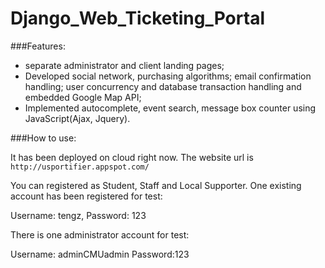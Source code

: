 Django_Web_Ticketing_Portal
===========================

###Features:
- separate administrator and client landing pages;
- Developed social network, purchasing algorithms; email confirmation handling; user concurrency and database transaction handling and embedded Google Map API;
- Implemented autocomplete, event search, message box counter using JavaScript(Ajax, Jquery).

###How to use:

It has been deployed on cloud right now. The website url is `http://usportifier.appspot.com/`

You can registered as Student, Staff and Local Supporter. 
One existing account has been registered for test: 

Username: tengz,
Password: 123


There is one administrator account for test:

Username: adminCMUadmin
Password:123

